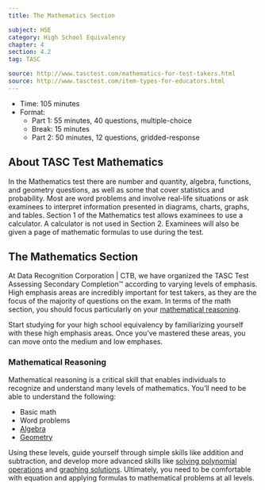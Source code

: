 ```yaml
---
title: The Mathematics Section

subject: HSE
category: High School Equivalency
chapter: 4
section: 4.2
tag: TASC

source: http://www.tasctest.com/mathematics-for-test-takers.html
source: http://www.tasctest.com/item-types-for-educators.html
---
```

  * Time: 105 minutes
  * Format:
    - Part 1: 55 minutes, 40 questions, multiple-choice
    - Break: 15 minutes
    - Part 2: 50 minutes, 12 questions, gridded-response

## About TASC Test Mathematics

In the Mathematics test there are number and quantity, algebra, functions, and geometry questions, as well as some that cover statistics and probability. Most are word problems and involve real-life situations or ask examinees to interpret information presented in diagrams, charts, graphs, and tables. Section 1 of the Mathematics test allows examinees to use a calculator. A calculator is not used in Section 2. Examinees will also be given a page of mathematic formulas to use during the test.

## The Mathematics Section

At Data Recognition Corporation | CTB, we have organized the TASC Test Assessing Secondary Completion&trade; according to varying levels of emphasis. High emphasis areas are incredibly important for test takers, as they are the focus of the majority of questions on the exam. In terms of the math section, you should focus particularly on your [mathematical reasoning](http://www.tasctest.com/blog.html#ufh-i-46796860-what-you-need-to-know-about-mathematical-reasoning).

Start studying for your high school equivalency by familiarizing yourself with these high emphasis areas. Once you’ve mastered these areas, you can move onto the medium and low emphases.

### Mathematical Reasoning
 
Mathematical reasoning is a critical skill that enables individuals to recognize and understand many levels of mathematics. You’ll need to be able to understand the following:

  * Basic math
  * Word problems
  * [Algebra](http://www.tasctest.com/blog.html#ufh-i-46796494-solving-simple-equations-tasc-math)
  * [Geometry](http://www.tasctest.com/blog.html#ufh-i-46796368-geometric-measurement-tasc-math)
  
Using these levels, guide yourself through simple skills like addition and subtraction, and develop more advanced skills like [solving polynomial operations](http://www.tasctest.com/blog.html#ufh-i-46796782-polynomials-operations-and-graphs-tasc-math) and [graphing solutions](http://www.tasctest.com/blog.html#ufh-i-46796278-graphing-solutions-to-linear-inequalities-tasc-test-math). Ultimately, you need to be comfortable with equation and applying formulas to mathematical problems at all levels.